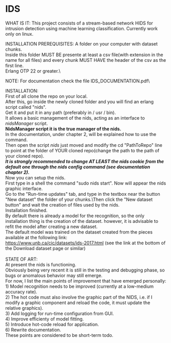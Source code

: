 # IDS
WHAT IS IT:
This project consists of a stream-based network HIDS for intrusion detection using machine learning classification.
Currently work only on linux.

INSTALLATION PREREQUISITES:
A folder on your computer with dataset chunks.\
Inside this folder MUST BE presente at least a csv file(with extension in the name for all files) and every chunk MUST HAVE the header of the csv as the first line.\
Erlang OTP 22 or greater.\

NOTE: For documentation check the file IDS_DOCUMENTATION.pdf\

INSTALLATION:\
First of all clone the repo on your local.\
After this, go inside the newly cloned folder and you will find an erlang script called "nids".\
Get it and put it in any path (preferably in / usr / bin).\
It allows a basic management of the nids, acting as an interface to *nidsManager* script.\
**NidsManager script it is the true manager of the nids.**\
In the documentation, under chapter 2, will be explained how to use the command.\
Then open the script *nids* just moved and modify the cd "PathToRepo" line to point at the folder of YOUR cloned repo(change the path to the path of your cloned repo).\
***It is strongly recommended to change AT LEAST the nids cookie from the default one through the nids config command (see documentation chapter 2).***\
Now you can setup the nids.\
First type in a shell the command "sudo nids start". Now will appear the nids graphic interface.\
Go to the "Run-time updates" tab, and type in the textbox near the button "New dataset" the folder of your chunks.\Then click the "New dataset button" and wait the creation of files used by the nids.\
Installation finished.\
By default there is already a model for the recognition, so the only installation thing is the creation of the dataset. however, it is advisable to refit the model after creating a new dataset.\
The default model was trained on the dataset created from the pieces available at the following link:\
https://www.unb.ca/cic/datasets/ids-2017.html (see the link at the bottom of the Download dataset page or similar)\
\
STATE OF ART:\
At present the nids is functioning.\
Obviously being very recent it is still in the testing and debugging phase, so bugs or anomalous behavior may still emerge.\
For now, I list the main points of improvement that have emerged personally:\
    1) Model recognition needs to be improved (currently at a low-medium accuracy rate).\
    2) The hot code must also involve the graphic part of the NIDS, i.e. if I modify a graphic component and reload the code, it must update the relative graphics).\
    3) Add logging for run-time configuration from GUI.\
    4) Improve efficienty of model fitting.\
    5) Introduce hot-code reload for application.\
    6) Rewrite documentation.\
These points are considered to be short-term todo.

